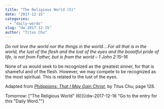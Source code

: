 ```yaml
---
title: "The Religious World (5)"
date: "2017-12-15"
categories: 
  - "daily-words"
slug: "dw-2017-12-15"
author: "Titus Chu"
---
```


_Do not love the world nor the things in the world....For all that is in the world, the lust of the flesh and the lust of the eyes and the boastful pride of life, is not from Father, but is from the world_ _– 1 John 2:15–16_

None of us would seek to be recognized as the greatest sinner, for that is shameful and of the flesh. However, we may compete to be recognized as the most spiritual. This is related to the lust of the eyes.

Adapted from _[Philippians: That I May Gain Christ](/book-philippians "Go to the listing for this book."),_ by Titus Chu; page 128.

Tomorrow: ["The Religious World" (6)](/dw-2017-12-16 "Go to the entry for this "Daily Word."")

